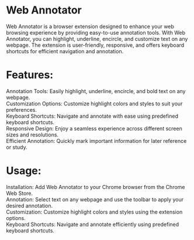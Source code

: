 # Web Annotator
Web Annotator is a browser extension designed to enhance your web browsing experience by providing easy-to-use annotation tools.
With Web Annotator, you can highlight, underline, encircle, and customize text on any webpage. The extension is user-friendly, responsive, and offers keyboard shortcuts for efficient navigation and annotation.

# Features:

Annotation Tools: Easily highlight, underline, encircle, and bold text on any webpage. <br/>
Customization Options: Customize highlight colors and styles to suit your preferences.  <br/>
Keyboard Shortcuts: Navigate and annotate with ease using predefined keyboard shortcuts.  <br/>
Responsive Design: Enjoy a seamless experience across different screen sizes and resolutions.  <br/>
Efficient Annotation: Quickly mark important information for later reference or study.  <br/>

# Usage:

Installation: Add Web Annotator to your Chrome browser from the Chrome Web Store.  <br/>
Annotation: Select text on any webpage and use the toolbar to apply your desired annotation.  <br/>
Customization: Customize highlight colors and styles using the extension options.  <br/>
Keyboard Shortcuts: Navigate and annotate efficiently using predefined keyboard shortcuts. <br/>
